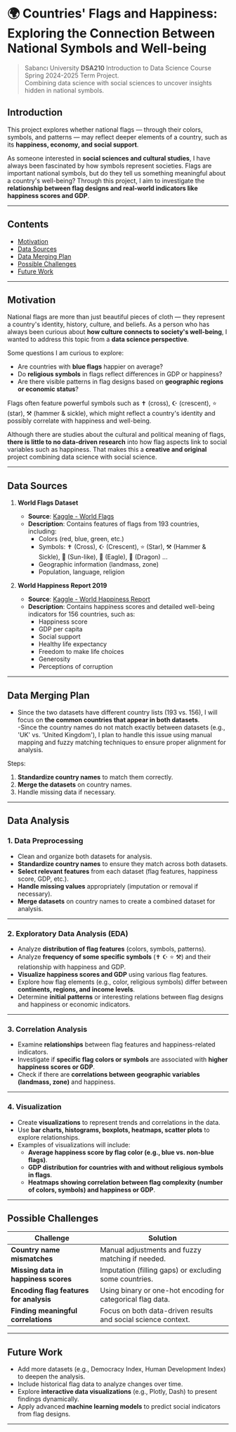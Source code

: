 # 🌍 Countries' Flags and Happiness: Exploring the Connection Between National Symbols and Well-being  

> Sabancı University **DSA210** Introduction to Data Science Course Spring 2024-2025 Term Project.  
> Combining data science with social sciences to uncover insights hidden in national symbols.  



## Introduction  

This project explores whether national flags — through their colors, symbols, and patterns — may reflect deeper elements of a country, such as its **happiness, economy, and social support**.  

As someone interested in **social sciences and cultural studies**, I have always been fascinated by how symbols represent societies. Flags are important national symbols, but do they tell us something meaningful about a country's well-being? Through this project, I aim to investigate the **relationship between flag designs and real-world indicators like happiness scores and GDP**.  

---

## Contents  
- [Motivation](#motivation)  
- [Data Sources](#data-sources)  
- [Data Merging Plan](#data-merging-plan)  
- [Possible Challenges](#possible-challenges)  
- [Future Work](#future-work)  

---

## Motivation   

National flags are more than just beautiful pieces of cloth — they represent a country's identity, history, culture, and beliefs. As a person who has always been curious about **how culture connects to society's well-being**, I wanted to address this topic from a **data science perspective**.  

Some questions I am curious to explore:  
- Are countries with **blue flags** happier on average?  
- Do **religious symbols** in flags reflect differences in GDP or happiness?  
- Are there visible patterns in flag designs based on **geographic regions or economic status**?  

Flags often feature powerful symbols such as ✝️ (cross), ☪️ (crescent), ⭐ (star), ⚒️ (hammer & sickle), which might reflect a country's identity and possibly correlate with happiness and well-being.  

Although there are studies about the cultural and political meaning of flags, **there is little to no data-driven research** into how flag aspects link to social variables such as happiness. That makes this a **creative and original** project combining data science with social science.  
 

---

## Data Sources  

1. **World Flags Dataset**  
   - **Source**: [Kaggle - World Flags](https://www.kaggle.com/datasets/edoardoba/world-flags)  
   - **Description**: Contains features of flags from 193 countries, including:  
     - Colors (red, blue, green, etc.)  
     - Symbols: ✝️ (Cross), ☪️ (Crescent), ⭐ (Star), ⚒️ (Hammer & Sickle), 🔆 (Sun-like), 🦅 (Eagle), 🐉 (Dragon) ...
     - Geographic information (landmass, zone)  
     - Population, language, religion  

2. **World Happiness Report 2019**  
   - **Source**: [Kaggle - World Happiness Report](https://www.kaggle.com/unsdsn/world-happiness)  
   - **Description**: Contains happiness scores and detailed well-being indicators for 156 countries, such as:  
     - Happiness score  
     - GDP per capita  
     - Social support  
     - Healthy life expectancy  
     - Freedom to make life choices  
     - Generosity  
     - Perceptions of corruption  

---

## Data Merging Plan  

- Since the two datasets have different country lists (193 vs. 156), I will focus on **the common countries that appear in both datasets**.  
-Since the country names do not match exactly between datasets (e.g., 'UK' vs. 'United Kingdom'), I plan to handle this issue using manual mapping and fuzzy matching techniques to ensure proper alignment for analysis.

Steps:  
1. **Standardize country names** to match them correctly.  
2. **Merge the datasets** on country names.  
3. Handle missing data if necessary.  

---

## Data Analysis  

### 1. **Data Preprocessing**  
- Clean and organize both datasets for analysis.  
- **Standardize country names** to ensure they match across both datasets.  
- **Select relevant features** from each dataset (flag features, happiness score, GDP, etc.).  
- **Handle missing values** appropriately (imputation or removal if necessary).  
- **Merge datasets** on country names to create a combined dataset for analysis.  

---

### 2. **Exploratory Data Analysis (EDA)**  
- Analyze **distribution of flag features** (colors, symbols, patterns).
- Analyze **frequency of some specific symbols** (✝️ ☪️ ⭐ ⚒️) and their relationship with happiness and GDP.
- **Visualize happiness scores and GDP** using various flag features.  
- Explore how flag elements (e.g., color, religious symbols) differ between **continents, regions, and income levels**.  
- Determine **initial patterns** or interesting relations between flag designs and happiness or economic indicators.  

---

### 3. **Correlation Analysis**  
- Examine **relationships** between flag features and happiness-related indicators.  
- Investigate if **specific flag colors or symbols** are associated with **higher happiness scores or GDP**.  
- Check if there are **correlations between geographic variables (landmass, zone)** and happiness.  

---

### 4. **Visualization**  
- Create **visualizations** to represent trends and correlations in the data.  
- Use **bar charts, histograms, boxplots, heatmaps, scatter plots** to explore relationships.  
- Examples of visualizations will include:  
  - **Average happiness score by flag color (e.g., blue vs. non-blue flags)**.  
  - **GDP distribution for countries with and without religious symbols in flags**.  
  - **Heatmaps showing correlation between flag complexity (number of colors, symbols) and happiness or GDP**.  


---

## Possible Challenges  

| Challenge                                  | Solution                                                      |
|--------------------------------------------|---------------------------------------------------------------|
| **Country name mismatches**                 | Manual adjustments and fuzzy matching if needed.              |
| **Missing data in happiness scores**       | Imputation (filling gaps) or excluding some countries.         |
| **Encoding flag features for analysis**    | Using binary or one-hot encoding for categorical flag data.   |
| **Finding meaningful correlations**        | Focus on both data-driven results and social science context. |

---

## Future Work  

- Add more datasets (e.g., Democracy Index, Human Development Index) to deepen the analysis.  
- Include historical flag data to analyze changes over time.  
- Explore **interactive data visualizations** (e.g., Plotly, Dash) to present findings dynamically.  
- Apply advanced **machine learning models** to predict social indicators from flag designs.  

---
